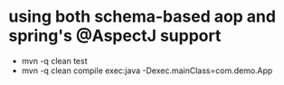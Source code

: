 # using both schema-based aop and spring's @AspectJ support
* mvn -q clean test
* mvn -q clean compile exec:java -Dexec.mainClass=com.demo.App